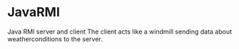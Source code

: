 # JavaRMI
Java RMI server and client 
The client acts like a windmill sending data about weatherconditions to the server.
